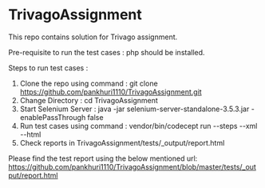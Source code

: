 # TrivagoAssignment
This repo contains solution for Trivago assignment.

Pre-requisite to run the test cases : php should be installed.

Steps to run test cases : 
1. Clone the repo using command : git clone https://github.com/pankhuri1110/TrivagoAssignment.git
2. Change Directory : cd TrivagoAssignment
3. Start Selenium Server : java -jar selenium-server-standalone-3.5.3.jar -enablePassThrough false
4. Run test cases using command : vendor/bin/codecept run --steps --xml --html
5. Check reports in TrivagoAssignment/tests/_output/report.html



Please find the test report using the below mentioned url:
https://github.com/pankhuri1110/TrivagoAssignment/blob/master/tests/_output/report.html
